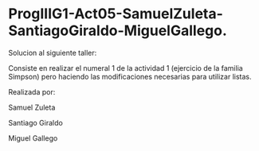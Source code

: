 # ProgIIIG1-Act05-SamuelZuleta-SantiagoGiraldo-MiguelGallego.

Solucion al siguiente taller:

Consiste en realizar el numeral 1 de la actividad 1 (ejercicio de la familia Simpson) pero haciendo las modificaciones necesarias para utilizar listas.

Realizada por:

Samuel Zuleta

Santiago Giraldo

Miguel Gallego
